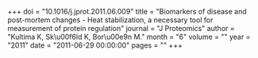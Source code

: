 +++
doi = "10.1016/j.jprot.2011.06.009"
title = "Biomarkers of disease and post-mortem changes - Heat stabilization, a necessary tool for measurement of protein regulation"
journal = "J Proteomics"
author = "Kultima K, Sk\u00f6ld K, Bor\u00e9n M."
month = "6"
volume = ""
year = "2011"
date = "2011-06-29 00:00:00"
pages = ""
+++

